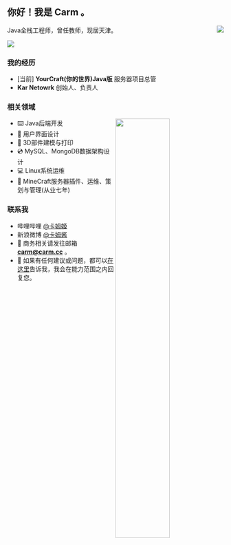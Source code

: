 ## 你好！我是 **Carm** 。
<img align="right" src="https://github-readme-stats.vercel.app/api?username=CarmJos&show_icons=true&hide_title=true" />
Java全栈工程师，曾任教师，现居天津。

![](https://visitor-badge.glitch.me/badge?page_id=carmjos.readme)

### 我的经历
- [当前] **YourCraft(你的世界)Java版** 服务器项目总管
- **Kar Netowrk** 创始人、负责人

### 相关领域
<img align="right" height=50% width=50% src="https://s3.bmp.ovh/imgs/2021/09/0746e92438d32f4d.png" />

- ⌨️ Java后端开发
- 🎥 用户界面设计
- 📐 3D部件建模与打印
- 💿 MySQL、MongoDB数据架构设计
- 💻 Linux系统运维
- 💎 MineCraft服务器插件、运维、策划与管理(从业七年)

### 联系我
- 哔哩哔哩 [@卡姆姬](https://space.bilibili.com/14172948)
- 新浪微博 [@卡姆酱](https://weibo.com/2631818190)
- 📧 商务相关请发往邮箱 **carm@carm.cc** 。
- 💬 如果有任何建议或问题，都可以[在这里](https://github.com/CarmJos/CarmJos/issues)告诉我，我会在能力范围之内回复您。
